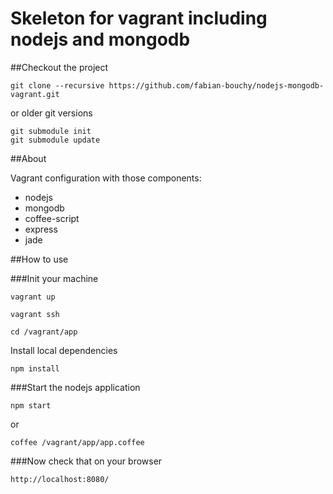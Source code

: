 # Skeleton for vagrant including nodejs and mongodb

##Checkout the project

	git clone --recursive https://github.com/fabian-bouchy/nodejs-mongodb-vagrant.git

or older git versions

	git submodule init
	git submodule update


##About

Vagrant configuration with those components:
* nodejs
* mongodb
* coffee-script
* express
* jade


##How to use

###Init your machine

	vagrant up

	vagrant ssh

	cd /vagrant/app

Install local dependencies
	
	npm install

###Start the nodejs application

	npm start 

or

	coffee /vagrant/app/app.coffee

###Now check that on your browser
	
	http://localhost:8080/
